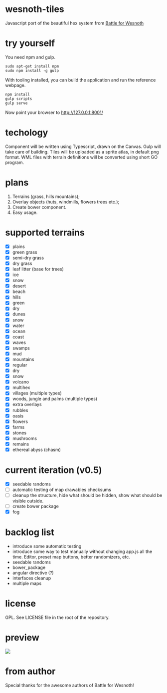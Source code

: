 # wesnoth-tiles

Javascript port of the beautiful hex system from [Battle for Wesnoth](wesnoth.org)

# try yourself

You need npm and gulp. 

    sudo apt-get install npm
    sudo npm install -g gulp

With tooling installed, you can build the application and run the reference webpage.

    npm install
    gulp scripts
    gulp serve

Now point your browser to http://127.0.0.1:8001/ 

# techology

Component will be written using Typescript, drawn on the Canvas. Gulp will take care of building.
Tiles will be uploaded as a sprite atlas, in default png format. 
WML files with terrain definitions will be converted using short GO program.

# plans
1. Terrains (grass, hills mountains);
2. Overlay objects (huts, windmills, flowers trees etc.);
3. Create bower component.
4. Easy usage.

# supported terrains

- [x] plains
 - [x] green grass
 - [x] semi-dry grass
 - [x] dry grass
 - [x] leaf litter (base for trees)
 - [x] ice
 - [x] snow
 - [x] desert
 - [x] beach
- [x] hills
 - [x] green
 - [x] dry
 - [x] dunes
 - [x] snow
- [x] water
 - [x] ocean
 - [x] coast
 - [x] waves
 - [x] swamps
 - [x] mud
- [x] mountains
 - [x] regular
 - [x] dry
 - [x] snow
 - [x] volcano
 - [x] multihex
- [x] villages (multiple types)
- [x] woods, jungle and palms (multiple types)
- [x] extra overlays
 -  [x] rubbles
 -  [x] oasis
 -  [x] flowers
 -  [x] farms
 -  [x] stones
 -  [x] mushrooms
 -  [x] remains
- [x] ethereal abyss (chasm)

# current iteration (v0.5)
 - [x] seedable randoms
 - [ ] automatic testing of map drawables checksums
 - [ ] cleanup the structure, hide what should be hidden, show what should be visible outside.
 - [ ] create bower package
 - [x] fog

# backlog list
 - introduce some automatic testing
 - introduce some way to test manually without changing app.js all the time. Editor, preset map buttons, better randomizers, etc.
 - seedable randoms
 - bower_package
 - angular directive (?)
 - interfaces cleanup
 - multiple maps
# license

GPL. See LICENSE file in the root of the repository.

# preview

![](http://i.imgur.com/jO4kabC.jpg)

# from author

Special thanks for the awesome authors of Battle for Wesnoth!
